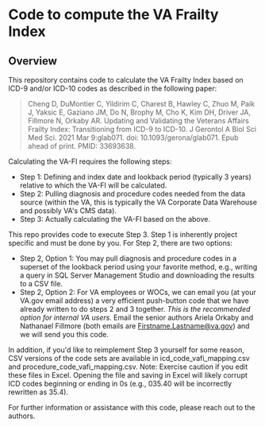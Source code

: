 # Code to compute the VA Frailty Index

## Overview

This repository contains code to calculate the VA Frailty Index based on ICD-9 and/or ICD-10 codes as described in the following paper:

> Cheng D, DuMontier C, Yildirim C, Charest B, Hawley C, Zhuo M, Paik J, Yaksic E, Gaziano JM, Do N, Brophy M, Cho K, Kim DH, Driver JA, Fillmore N, Orkaby AR. Updating and Validating the Veterans Affairs Frailty Index: Transitioning from ICD-9 to ICD-10. J Gerontol A Biol Sci Med Sci. 2021 Mar 9:glab071. doi: 10.1093/gerona/glab071. Epub ahead of print. PMID: 33693638.

Calculating the VA-FI requires the following steps:
- Step 1: Defining and index date and lookback period (typically 3 years) relative to which the VA-FI will be calculated.
- Step 2: Pulling diagnosis and procedure codes needed from the data source (within the VA, this is typically the VA Corporate Data Warehouse and possibly VA's CMS data).
- Step 3: Actually calculating the VA-FI based on the above.

This repo provides code to execute Step 3. Step 1 is inherently project specific and must be done by you. For Step 2, there are two options:

- Step 2, Option 1: You may pull diagnosis and procedure codes in a superset of the lookback period using your favorite method, e.g., writing a query in SQL Server Management Studio and downloading the results to a CSV file.
- Step 2, Option 2: For VA employees or WOCs, we can email you (at your VA.gov email address) a very efficient push-button code that we have already written to do steps 2 and 3 together. *This is the recommended option for internal VA users.* Email the senior authors Ariela Orkaby and Nathanael Fillmore (both emails are Firstname.Lastname@va.gov) and we will send you this code. 

In addition, if you'd like to reimplement Step 3 yourself for some reason, CSV versions of the code sets are available in icd_code_vafi_mapping.csv and procedure_code_vafi_mapping.csv. Note: Exercise caution if you edit these files in Excel. Opening the file and saving in Excel will likely corrupt ICD codes beginning or ending in 0s (e.g., 035.40 will be incorrectly rewritten as 35.4).

For further information or assistance with this code, please reach out to the authors.
